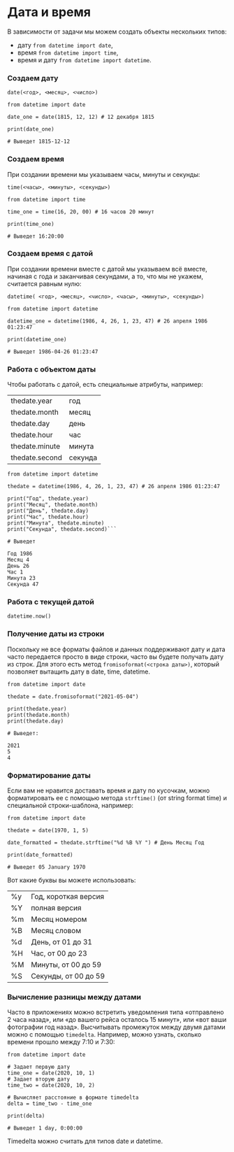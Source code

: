 # Дата и время

В зависимости от задачи мы можем создать объекты нескольких типов:

* дату ``from datetime import date``,
* время ``from datetime import time``,
* время и дату ``from datetime import datetime``.

### Создаем дату

``date(<год>, <месяц>, <число>)``

```
from datetime import date

date_one = date(1815, 12, 12) # 12 декабря 1815

print(date_one)

# Выведет 1815-12-12
```

### Создаем время
При создании времени мы указываем часы, минуты и секунды:

``time(<часы>, <минуты>, <секунды>)``
```
from datetime import time

time_one = time(16, 20, 00) # 16 часов 20 минут

print(time_one)

# Выведет 16:20:00
```

### Создаем время с датой
При создании времени вместе с датой мы указываем всё вместе, начиная с года и заканчивая секундами, а то, что мы не укажем, считается равным нулю:

``datetime( <год>, <месяц>, <число>, <часы>, <минуты>, <секунды>)``

```
from datetime import datetime

datetime_one = datetime(1986, 4, 26, 1, 23, 47) # 26 апреля 1986 01:23:47

print(datetime_one)

# Выведет 1986-04-26 01:23:47
```

### Работа с объектом даты
Чтобы работать с датой, есть специальные атрибуты, например:

<table>
<tr><td>thedate.year</td><td>год</td></tr>
<tr><td>thedate.month</td><td>месяц</td></tr>
<tr><td>thedate.day</td><td>день</td></tr>
<tr><td>thedate.hour</td><td>час</td></tr>
<tr><td>thedate.minute</td><td>минута</td></tr>
<tr><td>thedate.second</td><td>секунда</td></tr>
</table>

```
from datetime import datetime

thedate = datetime(1986, 4, 26, 1, 23, 47) # 26 апреля 1986 01:23:47

print("Год", thedate.year)
print("Месяц", thedate.month)
print("День", thedate.day)
print("Час", thedate.hour)
print("Минута", thedate.minute)
print("Секунда", thedate.second)```

# Выведет

Год 1986
Месяц 4
День 26
Час 1
Минута 23
Секунда 47
```

### Работа с текущей датой

``datetime.now()``

### Получение даты из строки
Поскольку не все форматы файлов и данных поддерживают дату и дата часто передается просто в виде строки, часто вы будете получать дату из строк. Для этого есть метод ``fromisoformat(<строка даты>)``, который позволяет вытащить дату в 
date, time, datetime.

```
from datetime import date

thedate = date.fromisoformat("2021-05-04")

print(thedate.year)
print(thedate.month)
print(thedate.day)

# Выведет:

2021
5
4
```

### Форматирование даты
Если вам не нравится доставать время и дату по кусочкам, можно форматировать ее с помощью метода ``strftime()`` (от string format time) и специальной строки-шаблона, например:

```
from datetime import date

thedate = date(1970, 1, 5)

date_formatted = thedate.strftime("%d %B %Y ") # День Месяц Год

print(date_formatted)

# Выведет 05 January 1970
```

Вот какие буквы вы можете использовать:

<table>
<tr><td>%y</td><td>Год, короткая версия</td></tr>
<tr><td>%Y</td><td> полная версия</td></tr>
<tr><td>%m</td><td>Месяц номером</td></tr>
<tr><td>%B</td><td>Месяц словом</td></tr>
<tr><td>%d</td><td>День, от 01 до 31</td></tr>
<tr><td>%H</td><td>Час, от 00 до 23</td></tr>
<tr><td>%M</td><td>Минуты, от 00 до 59</td></tr>
<tr><td>%S</td><td>Секунды, от 00 до 59</td></tr>
</table>

### Вычисление разницы между датами
Часто в приложениях можно встретить уведомления типа «отправлено 2 часа назад», или «до вашего рейса осталось 15 минут», или «вот ваши фотографии год назад». Высчитывать промежуток между двумя датами можно с помощью ``timedelta``. Например, можно узнать, сколько времени прошло между 7:10 и 7:30:

```
from datetime import date

# Задает первую дату
time_one = date(2020, 10, 1)
# Задает вторую дату
time_two = date(2020, 10, 2)

# Вычисляет расстояние в формате timedelta
delta = time_two - time_one

print(delta)

# Выведет 1 day, 0:00:00
```
Timedelta можно считать для типов date и datetime.

